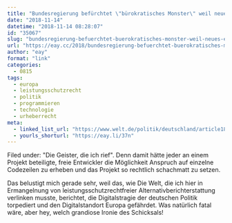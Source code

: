 ```yaml
---
title: "Bundesregierung befürchtet \"bürokratisches Monster\" weil neues EU-Leistungsschutzrecht auch für freie Software-Entwickler gelten soll"
date: "2018-11-14"
datetime: "2018-11-14 08:28:07"
id: "35067"
slug: "bundesregierung-befuerchtet-buerokratisches-monster-weil-neues-eu-leistungsschutzrecht-auch-fuer-freie-software-entwickler-gelten-soll"
url: "https://eay.cc/2018/bundesregierung-befuerchtet-buerokratisches-monster-weil-neues-eu-leistungsschutzrecht-auch-fuer-freie-software-entwickler-gelten-soll/"
author: "eay"
format: "link"
categories:
  - 0815
tags:
  - europa
  - leistungsschutzrecht
  - politik
  - programmieren
  - technologie
  - urheberrecht
meta:
  - linked_list_url: "https://www.welt.de/politik/deutschland/article183795474/Leistungsschutzrecht-Was-die-Digitalstrategie-der-Regierung-durchkreuzen-kann.html"
  - yourls_shorturl: "https://eay.li/37n"
---
```


Filed under: "Die Geister, die ich rief". Denn damit hätte jeder an einem Projekt beteiligte, freie Entwickler die Möglichkeit Anspruch auf einzelne Codezeilen zu erheben und das Projekt so rechtlich schachmatt zu setzen.

Das belustigt mich gerade sehr, weil das, wie Die Welt, die ich hier in Ermangelnung von leistungs­schutzrecht­freier Alternativ­bericht­erstattung verlinken musste, berichtet, die Digitalstragie der deutschen Politik torpediert und den Digitalstandort Europa gefährdet. Was natürlich fatal wäre, aber hey, welch grandiose Ironie des Schicksals!
